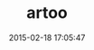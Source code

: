 ---
layout: post
title:  "artoo"
repo:   "hybridgroup/artoo"
date:   2015-02-18 17:05:47
gemurl: https://github.com/hybridgroup/artoo
---
